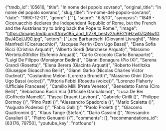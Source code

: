 {"tmdb_id": 105616, "title": "In nome del popolo sovrano", "original_title": "In nome del popolo sovrano", "slug_title": "in-nome-del-popolo-sovrano", "date": "1990-12-21", "genre": [""], "score": "6.8/10", "synopsis": "1849 - Ciceruacchio declares the Independent Republic of Rome, but the French and the Austrians try to bring back the Pope to Rome.", "image": "https://image.tmdb.org/t/p/w185_and_h278_bestv2/uBE2YjHzw0ZQiNwfGBvJ4GqUJ90.jpg", "actors": ["Luca Barbareschi (Giovanni Livraghi)", "Nino Manfredi (Ciceruacchio)", "Jacques Perrin (Don Ugo Bassi)", "Elena Sofia Ricci (Cristina Arquati)", "Alberto Sordi (Marchese Arquati)", "Massimo Wertm\u00fcller (Eufemio Arquati)", "Carlo Croccolo (Carlo Bonaparte)", "Luigi De Filippo (Monsignor Bedini)", "Gianni Bonagura (Pio IX)", "Serena Grandi (Rosetta)", "Elena Berera (Giacinta Arquati)", "Roberto Herlitzka (Giuseppe Gioacchino Belli)", "Gianni Garko (Nicolas Charles Victor Oudinot)", "Costantino Meloni (Lorenzo Brunetti)", "Massimo Ghini (Don Ugo Bassi (voice))", "Vittoria Febbi (Rosetta (voice))", "Lorenzo Flaherty (Ufficiale Francese)", "Camillo Milli (Prete Veneto)", "Benedetto Fanna (Ciro Belli)", "Sebastiano Busiri Vici (Ufficiale Garibaldino)", "Luca De Bei (Goffredo Mameli)", "Pascal Druant (Laviron)", "Gabriele Cirilli ()", "Philippe Dormoy ()", "Pino Patti ()", "Alessandro Spadorcia ()", "Mario Scaletta ()", "Augusto Poderosi ()", "Fabio Galli ()", "Paolo Proietti ()", "Giacomo Quattromini ()", "Klaus Tange (Stefan)", "Dario Cassini ()", "Alessandro Cavalieri ()", "Pietro Genuardi ()"], "comments": [], "recommandations_id": [63176, 79750], "youtube_key": "notfound"}